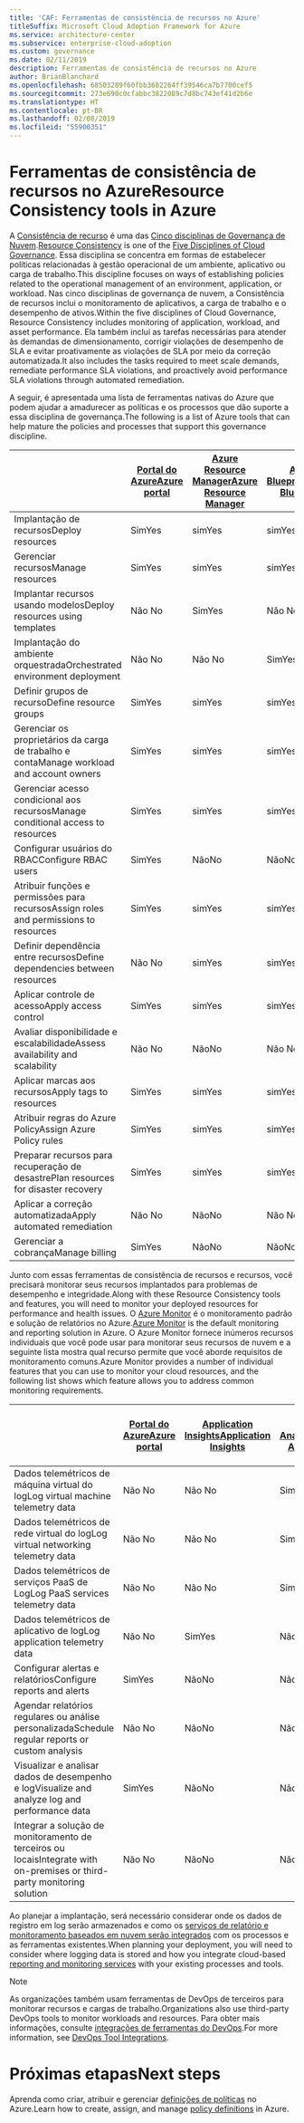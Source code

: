 ```yaml
---
title: 'CAF: Ferramentas de consistência de recursos no Azure'
titleSuffix: Microsoft Cloud Adoption Framework for Azure
ms.service: architecture-center
ms.subservice: enterprise-cloud-adoption
ms.custom: governance
ms.date: 02/11/2019
description: Ferramentas de consistência de recursos no Azure
author: BrianBlanchard
ms.openlocfilehash: 68503289f60fbb3682264ff39546ca7b7700cef5
ms.sourcegitcommit: 273e690c0cfabbc3822089c7d8bc743ef41d2b6e
ms.translationtype: HT
ms.contentlocale: pt-BR
ms.lasthandoff: 02/08/2019
ms.locfileid: "55900351"
---
```

# <a name="resource-consistency-tools-in-azure"></a><span data-ttu-id="16444-103">Ferramentas de consistência de recursos no Azure</span><span class="sxs-lookup"><span data-stu-id="16444-103">Resource Consistency tools in Azure</span></span>

<span data-ttu-id="16444-104">A [Consistência de recurso](overview.md) é uma das [Cinco disciplinas de Governança de Nuvem](../governance-disciplines.md).</span><span class="sxs-lookup"><span data-stu-id="16444-104">[Resource Consistency](overview.md) is one of the [Five Disciplines of Cloud Governance](../governance-disciplines.md).</span></span> <span data-ttu-id="16444-105">Essa disciplina se concentra em formas de estabelecer políticas relacionadas à gestão operacional de um ambiente, aplicativo ou carga de trabalho.</span><span class="sxs-lookup"><span data-stu-id="16444-105">This discipline focuses on ways of establishing policies related to the operational management of an environment, application, or workload.</span></span> <span data-ttu-id="16444-106">Nas cinco disciplinas de governança de nuvem, a Consistência de recursos inclui o monitoramento de aplicativos, a carga de trabalho e o desempenho de ativos.</span><span class="sxs-lookup"><span data-stu-id="16444-106">Within the five disciplines of Cloud Governance, Resource Consistency includes monitoring of application, workload, and asset performance.</span></span> <span data-ttu-id="16444-107">Ela também inclui as tarefas necessárias para atender às demandas de dimensionamento, corrigir violações de desempenho de SLA e evitar proativamente as violações de SLA por meio da correção automatizada.</span><span class="sxs-lookup"><span data-stu-id="16444-107">It also includes the tasks required to meet scale demands, remediate performance SLA violations, and proactively avoid performance SLA violations through automated remediation.</span></span>

<span data-ttu-id="16444-108">A seguir, é apresentada uma lista de ferramentas nativas do Azure que podem ajudar a amadurecer as políticas e os processos que dão suporte a essa disciplina de governança.</span><span class="sxs-lookup"><span data-stu-id="16444-108">The following is a list of Azure tools that can help mature the policies and processes that support this governance discipline.</span></span>

|    | [<span data-ttu-id="16444-109">Portal do Azure</span><span class="sxs-lookup"><span data-stu-id="16444-109">Azure portal</span></span>](https://azure.microsoft.com/features/azure-portal/)  | [<span data-ttu-id="16444-110">Azure Resource Manager</span><span class="sxs-lookup"><span data-stu-id="16444-110">Azure Resource Manager</span></span>](/azure/azure-resource-manager/resource-group-overview)  | [<span data-ttu-id="16444-111">Azure Blueprints</span><span class="sxs-lookup"><span data-stu-id="16444-111">Azure Blueprints</span></span>](/azure/governance/blueprints/overview) | [<span data-ttu-id="16444-112">Automação do Azure</span><span class="sxs-lookup"><span data-stu-id="16444-112">Azure Automation</span></span>](/azure/automation/automation-intro) | [<span data-ttu-id="16444-113">Azure AD</span><span class="sxs-lookup"><span data-stu-id="16444-113">Azure AD</span></span>](/azure/active-directory/fundamentals/active-directory-whatis) |
|---------|---------|---------|---------|---------|---------|
| <span data-ttu-id="16444-114">Implantação de recursos</span><span class="sxs-lookup"><span data-stu-id="16444-114">Deploy resources</span></span>                             | <span data-ttu-id="16444-115">Sim</span><span class="sxs-lookup"><span data-stu-id="16444-115">Yes</span></span> | <span data-ttu-id="16444-116">sim</span><span class="sxs-lookup"><span data-stu-id="16444-116">Yes</span></span> | <span data-ttu-id="16444-117">sim</span><span class="sxs-lookup"><span data-stu-id="16444-117">Yes</span></span> | <span data-ttu-id="16444-118">sim</span><span class="sxs-lookup"><span data-stu-id="16444-118">Yes</span></span> | <span data-ttu-id="16444-119">Não </span><span class="sxs-lookup"><span data-stu-id="16444-119">No</span></span>  |
| <span data-ttu-id="16444-120">Gerenciar recursos</span><span class="sxs-lookup"><span data-stu-id="16444-120">Manage resources</span></span>                             | <span data-ttu-id="16444-121">Sim</span><span class="sxs-lookup"><span data-stu-id="16444-121">Yes</span></span> | <span data-ttu-id="16444-122">sim</span><span class="sxs-lookup"><span data-stu-id="16444-122">Yes</span></span> | <span data-ttu-id="16444-123">sim</span><span class="sxs-lookup"><span data-stu-id="16444-123">Yes</span></span> | <span data-ttu-id="16444-124">sim</span><span class="sxs-lookup"><span data-stu-id="16444-124">Yes</span></span> | <span data-ttu-id="16444-125">Não </span><span class="sxs-lookup"><span data-stu-id="16444-125">No</span></span>  |
| <span data-ttu-id="16444-126">Implantar recursos usando modelos</span><span class="sxs-lookup"><span data-stu-id="16444-126">Deploy resources using templates</span></span>             | <span data-ttu-id="16444-127">Não </span><span class="sxs-lookup"><span data-stu-id="16444-127">No</span></span>  | <span data-ttu-id="16444-128">Sim</span><span class="sxs-lookup"><span data-stu-id="16444-128">Yes</span></span> | <span data-ttu-id="16444-129">Não </span><span class="sxs-lookup"><span data-stu-id="16444-129">No</span></span>  | <span data-ttu-id="16444-130">Sim</span><span class="sxs-lookup"><span data-stu-id="16444-130">Yes</span></span> | <span data-ttu-id="16444-131">Não </span><span class="sxs-lookup"><span data-stu-id="16444-131">No</span></span>  |
| <span data-ttu-id="16444-132">Implantação do ambiente orquestrada</span><span class="sxs-lookup"><span data-stu-id="16444-132">Orchestrated environment deployment</span></span>          | <span data-ttu-id="16444-133">Não </span><span class="sxs-lookup"><span data-stu-id="16444-133">No</span></span>  | <span data-ttu-id="16444-134">Não </span><span class="sxs-lookup"><span data-stu-id="16444-134">No</span></span>  | <span data-ttu-id="16444-135">Sim</span><span class="sxs-lookup"><span data-stu-id="16444-135">Yes</span></span> | <span data-ttu-id="16444-136">Não</span><span class="sxs-lookup"><span data-stu-id="16444-136">No</span></span>  | <span data-ttu-id="16444-137">Não </span><span class="sxs-lookup"><span data-stu-id="16444-137">No</span></span>  |
| <span data-ttu-id="16444-138">Definir grupos de recurso</span><span class="sxs-lookup"><span data-stu-id="16444-138">Define resource groups</span></span>                       | <span data-ttu-id="16444-139">Sim</span><span class="sxs-lookup"><span data-stu-id="16444-139">Yes</span></span> | <span data-ttu-id="16444-140">sim</span><span class="sxs-lookup"><span data-stu-id="16444-140">Yes</span></span> | <span data-ttu-id="16444-141">sim</span><span class="sxs-lookup"><span data-stu-id="16444-141">Yes</span></span> | <span data-ttu-id="16444-142">Não</span><span class="sxs-lookup"><span data-stu-id="16444-142">No</span></span>  | <span data-ttu-id="16444-143">Não </span><span class="sxs-lookup"><span data-stu-id="16444-143">No</span></span>  |
| <span data-ttu-id="16444-144">Gerenciar os proprietários da carga de trabalho e conta</span><span class="sxs-lookup"><span data-stu-id="16444-144">Manage workload and account owners</span></span>           | <span data-ttu-id="16444-145">Sim</span><span class="sxs-lookup"><span data-stu-id="16444-145">Yes</span></span> | <span data-ttu-id="16444-146">sim</span><span class="sxs-lookup"><span data-stu-id="16444-146">Yes</span></span> | <span data-ttu-id="16444-147">sim</span><span class="sxs-lookup"><span data-stu-id="16444-147">Yes</span></span> | <span data-ttu-id="16444-148">Não</span><span class="sxs-lookup"><span data-stu-id="16444-148">No</span></span>  | <span data-ttu-id="16444-149">Não </span><span class="sxs-lookup"><span data-stu-id="16444-149">No</span></span>  |
| <span data-ttu-id="16444-150">Gerenciar acesso condicional aos recursos</span><span class="sxs-lookup"><span data-stu-id="16444-150">Manage conditional access to resources</span></span>       | <span data-ttu-id="16444-151">Sim</span><span class="sxs-lookup"><span data-stu-id="16444-151">Yes</span></span> | <span data-ttu-id="16444-152">sim</span><span class="sxs-lookup"><span data-stu-id="16444-152">Yes</span></span> | <span data-ttu-id="16444-153">sim</span><span class="sxs-lookup"><span data-stu-id="16444-153">Yes</span></span> | <span data-ttu-id="16444-154">Não</span><span class="sxs-lookup"><span data-stu-id="16444-154">No</span></span>  | <span data-ttu-id="16444-155">Não </span><span class="sxs-lookup"><span data-stu-id="16444-155">No</span></span>  |
| <span data-ttu-id="16444-156">Configurar usuários do RBAC</span><span class="sxs-lookup"><span data-stu-id="16444-156">Configure RBAC users</span></span>                         | <span data-ttu-id="16444-157">Sim</span><span class="sxs-lookup"><span data-stu-id="16444-157">Yes</span></span> | <span data-ttu-id="16444-158">Não</span><span class="sxs-lookup"><span data-stu-id="16444-158">No</span></span>  | <span data-ttu-id="16444-159">Não</span><span class="sxs-lookup"><span data-stu-id="16444-159">No</span></span>  | <span data-ttu-id="16444-160">Não </span><span class="sxs-lookup"><span data-stu-id="16444-160">No</span></span>  | <span data-ttu-id="16444-161">Sim</span><span class="sxs-lookup"><span data-stu-id="16444-161">Yes</span></span> |
| <span data-ttu-id="16444-162">Atribuir funções e permissões para recursos</span><span class="sxs-lookup"><span data-stu-id="16444-162">Assign roles and permissions to resources</span></span> | <span data-ttu-id="16444-163">Sim</span><span class="sxs-lookup"><span data-stu-id="16444-163">Yes</span></span> | <span data-ttu-id="16444-164">sim</span><span class="sxs-lookup"><span data-stu-id="16444-164">Yes</span></span> | <span data-ttu-id="16444-165">sim</span><span class="sxs-lookup"><span data-stu-id="16444-165">Yes</span></span> | <span data-ttu-id="16444-166">Não </span><span class="sxs-lookup"><span data-stu-id="16444-166">No</span></span>  | <span data-ttu-id="16444-167">Sim</span><span class="sxs-lookup"><span data-stu-id="16444-167">Yes</span></span> |
| <span data-ttu-id="16444-168">Definir dependência entre recursos</span><span class="sxs-lookup"><span data-stu-id="16444-168">Define dependencies between resources</span></span>        | <span data-ttu-id="16444-169">Não </span><span class="sxs-lookup"><span data-stu-id="16444-169">No</span></span>  | <span data-ttu-id="16444-170">sim</span><span class="sxs-lookup"><span data-stu-id="16444-170">Yes</span></span> | <span data-ttu-id="16444-171">sim</span><span class="sxs-lookup"><span data-stu-id="16444-171">Yes</span></span> | <span data-ttu-id="16444-172">Não</span><span class="sxs-lookup"><span data-stu-id="16444-172">No</span></span>  | <span data-ttu-id="16444-173">Não </span><span class="sxs-lookup"><span data-stu-id="16444-173">No</span></span>  |
| <span data-ttu-id="16444-174">Aplicar controle de acesso</span><span class="sxs-lookup"><span data-stu-id="16444-174">Apply access control</span></span>                         | <span data-ttu-id="16444-175">Sim</span><span class="sxs-lookup"><span data-stu-id="16444-175">Yes</span></span> | <span data-ttu-id="16444-176">sim</span><span class="sxs-lookup"><span data-stu-id="16444-176">Yes</span></span> | <span data-ttu-id="16444-177">sim</span><span class="sxs-lookup"><span data-stu-id="16444-177">Yes</span></span> | <span data-ttu-id="16444-178">Não </span><span class="sxs-lookup"><span data-stu-id="16444-178">No</span></span>  | <span data-ttu-id="16444-179">Sim</span><span class="sxs-lookup"><span data-stu-id="16444-179">Yes</span></span> |
| <span data-ttu-id="16444-180">Avaliar disponibilidade e escalabilidade</span><span class="sxs-lookup"><span data-stu-id="16444-180">Assess availability and scalability</span></span>          | <span data-ttu-id="16444-181">Não </span><span class="sxs-lookup"><span data-stu-id="16444-181">No</span></span>  | <span data-ttu-id="16444-182">Não</span><span class="sxs-lookup"><span data-stu-id="16444-182">No</span></span>  | <span data-ttu-id="16444-183">Não </span><span class="sxs-lookup"><span data-stu-id="16444-183">No</span></span>  | <span data-ttu-id="16444-184">Sim</span><span class="sxs-lookup"><span data-stu-id="16444-184">Yes</span></span> | <span data-ttu-id="16444-185">Não </span><span class="sxs-lookup"><span data-stu-id="16444-185">No</span></span>  |
| <span data-ttu-id="16444-186">Aplicar marcas aos recursos</span><span class="sxs-lookup"><span data-stu-id="16444-186">Apply tags to resources</span></span>                      | <span data-ttu-id="16444-187">Sim</span><span class="sxs-lookup"><span data-stu-id="16444-187">Yes</span></span> | <span data-ttu-id="16444-188">sim</span><span class="sxs-lookup"><span data-stu-id="16444-188">Yes</span></span> | <span data-ttu-id="16444-189">sim</span><span class="sxs-lookup"><span data-stu-id="16444-189">Yes</span></span> | <span data-ttu-id="16444-190">Não</span><span class="sxs-lookup"><span data-stu-id="16444-190">No</span></span>  | <span data-ttu-id="16444-191">Não </span><span class="sxs-lookup"><span data-stu-id="16444-191">No</span></span>  |
| <span data-ttu-id="16444-192">Atribuir regras do Azure Policy</span><span class="sxs-lookup"><span data-stu-id="16444-192">Assign Azure Policy rules</span></span>                    | <span data-ttu-id="16444-193">Sim</span><span class="sxs-lookup"><span data-stu-id="16444-193">Yes</span></span> | <span data-ttu-id="16444-194">sim</span><span class="sxs-lookup"><span data-stu-id="16444-194">Yes</span></span> | <span data-ttu-id="16444-195">sim</span><span class="sxs-lookup"><span data-stu-id="16444-195">Yes</span></span> | <span data-ttu-id="16444-196">Não</span><span class="sxs-lookup"><span data-stu-id="16444-196">No</span></span>  | <span data-ttu-id="16444-197">Não </span><span class="sxs-lookup"><span data-stu-id="16444-197">No</span></span>  |
| <span data-ttu-id="16444-198">Preparar recursos para recuperação de desastre</span><span class="sxs-lookup"><span data-stu-id="16444-198">Plan resources for disaster recovery</span></span>         | <span data-ttu-id="16444-199">Sim</span><span class="sxs-lookup"><span data-stu-id="16444-199">Yes</span></span> | <span data-ttu-id="16444-200">sim</span><span class="sxs-lookup"><span data-stu-id="16444-200">Yes</span></span> | <span data-ttu-id="16444-201">sim</span><span class="sxs-lookup"><span data-stu-id="16444-201">Yes</span></span> | <span data-ttu-id="16444-202">Não</span><span class="sxs-lookup"><span data-stu-id="16444-202">No</span></span>  | <span data-ttu-id="16444-203">Não </span><span class="sxs-lookup"><span data-stu-id="16444-203">No</span></span>  |
| <span data-ttu-id="16444-204">Aplicar a correção automatizada</span><span class="sxs-lookup"><span data-stu-id="16444-204">Apply automated remediation</span></span>                  | <span data-ttu-id="16444-205">Não </span><span class="sxs-lookup"><span data-stu-id="16444-205">No</span></span>  | <span data-ttu-id="16444-206">Não</span><span class="sxs-lookup"><span data-stu-id="16444-206">No</span></span>  | <span data-ttu-id="16444-207">Não </span><span class="sxs-lookup"><span data-stu-id="16444-207">No</span></span>  | <span data-ttu-id="16444-208">Sim</span><span class="sxs-lookup"><span data-stu-id="16444-208">Yes</span></span> | <span data-ttu-id="16444-209">Não </span><span class="sxs-lookup"><span data-stu-id="16444-209">No</span></span>  |
| <span data-ttu-id="16444-210">Gerenciar a cobrança</span><span class="sxs-lookup"><span data-stu-id="16444-210">Manage billing</span></span>                               | <span data-ttu-id="16444-211">Sim</span><span class="sxs-lookup"><span data-stu-id="16444-211">Yes</span></span> | <span data-ttu-id="16444-212">Não</span><span class="sxs-lookup"><span data-stu-id="16444-212">No</span></span>  | <span data-ttu-id="16444-213">Não</span><span class="sxs-lookup"><span data-stu-id="16444-213">No</span></span>  | <span data-ttu-id="16444-214">Não</span><span class="sxs-lookup"><span data-stu-id="16444-214">No</span></span>  | <span data-ttu-id="16444-215">Não </span><span class="sxs-lookup"><span data-stu-id="16444-215">No</span></span>  |

<span data-ttu-id="16444-216">Junto com essas ferramentas de consistência de recursos e recursos, você precisará monitorar seus recursos implantados para problemas de desempenho e integridade.</span><span class="sxs-lookup"><span data-stu-id="16444-216">Along with these Resource Consistency tools and features, you will need to monitor your deployed resources for performance and health issues.</span></span> <span data-ttu-id="16444-217">O [Azure Monitor](/azure/azure-monitor/overview) é o monitoramento padrão e solução de relatórios no Azure.</span><span class="sxs-lookup"><span data-stu-id="16444-217">[Azure Monitor](/azure/azure-monitor/overview) is the default monitoring and reporting solution in Azure.</span></span> <span data-ttu-id="16444-218">O Azure Monitor fornece inúmeros recursos individuais que você pode usar para monitorar seus recursos de nuvem e a seguinte lista mostra qual recurso permite que você aborde requisitos de monitoramento comuns.</span><span class="sxs-lookup"><span data-stu-id="16444-218">Azure Monitor provides a number of individual features that you can use to monitor your cloud resources, and the following list shows which feature allows you to address common monitoring requirements.</span></span>

|                                                    | [<span data-ttu-id="16444-219">Portal do Azure</span><span class="sxs-lookup"><span data-stu-id="16444-219">Azure portal</span></span>](https://azure.microsoft.com/features/azure-portal/) | [<span data-ttu-id="16444-220">Application Insights</span><span class="sxs-lookup"><span data-stu-id="16444-220">Application Insights</span></span>](/azure/application-insights/app-insights-overview) | [<span data-ttu-id="16444-221">Log Analytics</span><span class="sxs-lookup"><span data-stu-id="16444-221">Log Analytics</span></span>](/azure/azure-monitor/log-query/log-query-overview) | [<span data-ttu-id="16444-222">API REST do Azure Monitor</span><span class="sxs-lookup"><span data-stu-id="16444-222">Azure Monitor Rest API</span></span>](/rest/api/monitor/) |
|----------------------------------------------------|--------------|----------------------|---------------|------------------------|
| <span data-ttu-id="16444-223">Dados telemétricos de máquina virtual do log</span><span class="sxs-lookup"><span data-stu-id="16444-223">Log virtual machine telemetry data</span></span>                 | <span data-ttu-id="16444-224">Não </span><span class="sxs-lookup"><span data-stu-id="16444-224">No</span></span>           | <span data-ttu-id="16444-225">Não </span><span class="sxs-lookup"><span data-stu-id="16444-225">No</span></span>                   | <span data-ttu-id="16444-226">Sim</span><span class="sxs-lookup"><span data-stu-id="16444-226">Yes</span></span>           | <span data-ttu-id="16444-227">Não </span><span class="sxs-lookup"><span data-stu-id="16444-227">No</span></span>                     |
| <span data-ttu-id="16444-228">Dados telemétricos de rede virtual do log</span><span class="sxs-lookup"><span data-stu-id="16444-228">Log virtual networking telemetry data</span></span>              | <span data-ttu-id="16444-229">Não </span><span class="sxs-lookup"><span data-stu-id="16444-229">No</span></span>           | <span data-ttu-id="16444-230">Não </span><span class="sxs-lookup"><span data-stu-id="16444-230">No</span></span>                   | <span data-ttu-id="16444-231">Sim</span><span class="sxs-lookup"><span data-stu-id="16444-231">Yes</span></span>           | <span data-ttu-id="16444-232">Não </span><span class="sxs-lookup"><span data-stu-id="16444-232">No</span></span>                     |
| <span data-ttu-id="16444-233">Dados telemétricos de serviços PaaS de Log</span><span class="sxs-lookup"><span data-stu-id="16444-233">Log PaaS services telemetry data</span></span>                   | <span data-ttu-id="16444-234">Não </span><span class="sxs-lookup"><span data-stu-id="16444-234">No</span></span>           | <span data-ttu-id="16444-235">Não </span><span class="sxs-lookup"><span data-stu-id="16444-235">No</span></span>                   | <span data-ttu-id="16444-236">Sim</span><span class="sxs-lookup"><span data-stu-id="16444-236">Yes</span></span>           | <span data-ttu-id="16444-237">Não </span><span class="sxs-lookup"><span data-stu-id="16444-237">No</span></span>                     |
| <span data-ttu-id="16444-238">Dados telemétricos de aplicativo de log</span><span class="sxs-lookup"><span data-stu-id="16444-238">Log application telemetry data</span></span>                     | <span data-ttu-id="16444-239">Não </span><span class="sxs-lookup"><span data-stu-id="16444-239">No</span></span>           | <span data-ttu-id="16444-240">Sim</span><span class="sxs-lookup"><span data-stu-id="16444-240">Yes</span></span>                  | <span data-ttu-id="16444-241">Não</span><span class="sxs-lookup"><span data-stu-id="16444-241">No</span></span>            | <span data-ttu-id="16444-242">Não </span><span class="sxs-lookup"><span data-stu-id="16444-242">No</span></span>                     |
| <span data-ttu-id="16444-243">Configurar alertas e relatórios</span><span class="sxs-lookup"><span data-stu-id="16444-243">Configure reports and alerts</span></span>                       | <span data-ttu-id="16444-244">Sim</span><span class="sxs-lookup"><span data-stu-id="16444-244">Yes</span></span>          | <span data-ttu-id="16444-245">Não</span><span class="sxs-lookup"><span data-stu-id="16444-245">No</span></span>                   | <span data-ttu-id="16444-246">Não </span><span class="sxs-lookup"><span data-stu-id="16444-246">No</span></span>            | <span data-ttu-id="16444-247">Sim</span><span class="sxs-lookup"><span data-stu-id="16444-247">Yes</span></span>                    |
| <span data-ttu-id="16444-248">Agendar relatórios regulares ou análise personalizada</span><span class="sxs-lookup"><span data-stu-id="16444-248">Schedule regular reports or custom analysis</span></span>        | <span data-ttu-id="16444-249">Não </span><span class="sxs-lookup"><span data-stu-id="16444-249">No</span></span>           | <span data-ttu-id="16444-250">Não</span><span class="sxs-lookup"><span data-stu-id="16444-250">No</span></span>                   | <span data-ttu-id="16444-251">Não</span><span class="sxs-lookup"><span data-stu-id="16444-251">No</span></span>            | <span data-ttu-id="16444-252">Não </span><span class="sxs-lookup"><span data-stu-id="16444-252">No</span></span>                     |
| <span data-ttu-id="16444-253">Visualizar e analisar dados de desempenho e log</span><span class="sxs-lookup"><span data-stu-id="16444-253">Visualize and analyze log and performance data</span></span>     | <span data-ttu-id="16444-254">Sim</span><span class="sxs-lookup"><span data-stu-id="16444-254">Yes</span></span>          | <span data-ttu-id="16444-255">Não</span><span class="sxs-lookup"><span data-stu-id="16444-255">No</span></span>                   | <span data-ttu-id="16444-256">Não</span><span class="sxs-lookup"><span data-stu-id="16444-256">No</span></span>            | <span data-ttu-id="16444-257">Não </span><span class="sxs-lookup"><span data-stu-id="16444-257">No</span></span>                     |
| <span data-ttu-id="16444-258">Integrar a solução de monitoramento de terceiros ou locais</span><span class="sxs-lookup"><span data-stu-id="16444-258">Integrate with on-premises or third-party monitoring solution</span></span>     | <span data-ttu-id="16444-259">Não </span><span class="sxs-lookup"><span data-stu-id="16444-259">No</span></span>           | <span data-ttu-id="16444-260">Não</span><span class="sxs-lookup"><span data-stu-id="16444-260">No</span></span>                   | <span data-ttu-id="16444-261">Não </span><span class="sxs-lookup"><span data-stu-id="16444-261">No</span></span>            | <span data-ttu-id="16444-262">Sim</span><span class="sxs-lookup"><span data-stu-id="16444-262">Yes</span></span>                    |

<span data-ttu-id="16444-263">Ao planejar a implantação, será necessário considerar onde os dados de registro em log serão armazenados e como os [serviços de relatório e monitoramento baseados em nuvem serão integrados](../../decision-guides/log-and-report/overview.md) com os processos e as ferramentas existentes.</span><span class="sxs-lookup"><span data-stu-id="16444-263">When planning your deployment, you will need to consider where logging data is stored and how you integrate cloud-based [reporting and monitoring services](../../decision-guides/log-and-report/overview.md) with your existing processes and tools.</span></span>

> [!NOTE]
> <span data-ttu-id="16444-264">As organizações também usam ferramentas de DevOps de terceiros para monitorar recursos e cargas de trabalho.</span><span class="sxs-lookup"><span data-stu-id="16444-264">Organizations also use third-party DevOps tools to monitor workloads and resources.</span></span> <span data-ttu-id="16444-265">Para obter mais informações, consulte [integrações de ferramentas do DevOps](https://azure.microsoft.com/products/devops-tool-integrations/).</span><span class="sxs-lookup"><span data-stu-id="16444-265">For more information, see [DevOps Tool Integrations](https://azure.microsoft.com/products/devops-tool-integrations/).</span></span>

# <a name="next-steps"></a><span data-ttu-id="16444-266">Próximas etapas</span><span class="sxs-lookup"><span data-stu-id="16444-266">Next steps</span></span>

<span data-ttu-id="16444-267">Aprenda como criar, atribuir e gerenciar [definições de políticas](/azure/governance/policy/) no Azure.</span><span class="sxs-lookup"><span data-stu-id="16444-267">Learn how to create, assign, and manage [policy definitions](/azure/governance/policy/) in Azure.</span></span>

